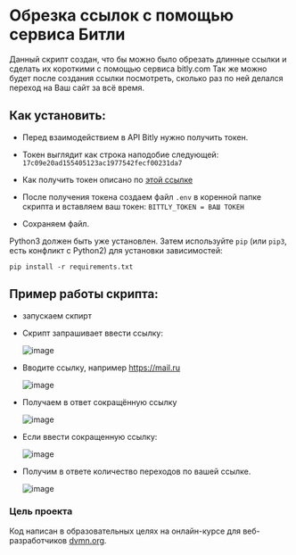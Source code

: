 # Обрезка ссылок с помощью сервиса Битли
Данный скрипт создан, что бы можно было обрезать длинные ссылки и сделать их короткими с помощью сервиса bitly.com
Так же можно будет после создания ссылки посмотреть, сколько раз по ней делался переход на Ваш сайт за всё время.

## Как установить:
- Перед взаимодействием в API Bitly нужно получить токен.
- Токен выглядит как строка наподобие следующей: `17c09e20ad155405123ac1977542fecf00231da7`

- Как получить токен описано по [этой ссылке](https://dev.bitly.com/get_started.html)

- После получения токена создаем файл `.env` в коренной папке скрипта и вставляем ваш токен: ``BITTLY_TOKEN = ВАШ ТОКЕН ``

- Сохраняем файл.

Python3 должен быть уже установлен. 
Затем используйте `pip` (или `pip3`, есть конфликт с Python2) для установки зависимостей:
```
pip install -r requirements.txt
```

## Пример работы скрипта:
- запускаем скпирт
- Скрипт запрашивает ввести ссылку:
 
  ![image](https://user-images.githubusercontent.com/106096891/170862378-2ccadba6-f9be-4d67-adce-f2063874ee68.png)
  
- Вводите ссылку, например https://mail.ru
 
  ![image](https://user-images.githubusercontent.com/106096891/170862392-e7d0e822-29d9-424d-b84a-7e29a8de00a7.png)
  
- Получаем в ответ сокращённую ссылку
 
  ![image](https://user-images.githubusercontent.com/106096891/170862616-4d609ea0-ee0f-4192-a4ae-49d3382d5864.png)

- Если ввести сокращенную ссылку:
  
  ![image](https://user-images.githubusercontent.com/106096891/170862756-2c61736f-7704-4ec3-a928-a98979dac5ce.png)

- Получим в ответе количество переходов по вашей ссылке.

  ![image](https://user-images.githubusercontent.com/106096891/170862780-cf84bd29-eb3a-40ac-a1fb-24b1f95470cc.png)


  


### Цель проекта

Код написан в образовательных целях на онлайн-курсе для веб-разработчиков [dvmn.org](https://dvmn.org/).
